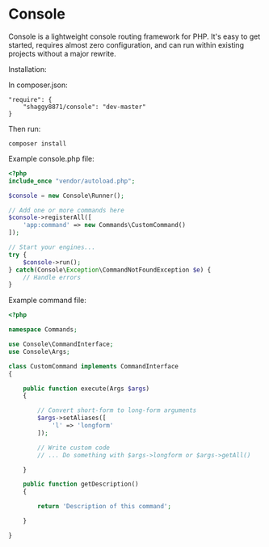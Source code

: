 # Console

Console is a lightweight console routing framework for PHP. It's easy to get started, requires almost zero configuration, and can run within existing projects without a major rewrite.

Installation:

In composer.json:
```
"require": {
    "shaggy8871/console": "dev-master"
}
```

Then run:
```
composer install
```

Example console.php file:

```php
<?php
include_once "vendor/autoload.php";

$console = new Console\Runner();

// Add one or more commands here
$console->registerAll([
    'app:command' => new Commands\CustomCommand()
]);

// Start your engines...
try {
    $console->run();
} catch(Console\Exception\CommandNotFoundException $e) {
    // Handle errors
}

```

Example command file:

```php
<?php

namespace Commands;

use Console\CommandInterface;
use Console\Args;

class CustomCommand implements CommandInterface
{

    public function execute(Args $args)
    {

        // Convert short-form to long-form arguments
        $args->setAliases([
            'l' => 'longform'
        ]);

        // Write custom code
        // ... Do something with $args->longform or $args->getAll()

    }

    public function getDescription()
    {

        return 'Description of this command';

    }

}
```

